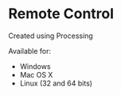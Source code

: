 # Remote Control #
Created using Processing

Available for:

* Windows
* Mac OS X 
* Linux (32 and 64 bits)
